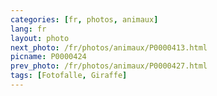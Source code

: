 ```yaml
---
categories: [fr, photos, animaux]
lang: fr
layout: photo
next_photo: /fr/photos/animaux/P0000413.html
picname: P0000424
prev_photo: /fr/photos/animaux/P0000427.html
tags: [Fotofalle, Giraffe]
---
```

